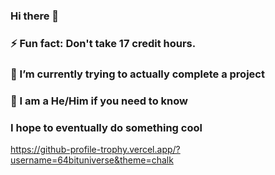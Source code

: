 ### Hi there 👋 
### ⚡ Fun fact: Don't take 17 credit hours.
### 🔭 I’m currently trying to actually complete a project
### 💬 I am a He/Him if you need to know
### I hope to eventually do something cool

<!--
**64BitUniverse/64BitUniverse** is a ✨ _special_ ✨ repository because its `README.md` (this file) appears on your GitHub profile.

Here are some ideas to get you started:

- 🔭 I’m currently working on ...
- 🌱 I’m currently learning ...
- 👯 I’m looking to collaborate on ...
- 🤔 I’m looking for help with ...
- 💬 Ask me about ...
- 📫 How to reach me: ...
- 😄 Pronouns: ...
- ⚡ Fun fact: ...
-->
https://github-profile-trophy.vercel.app/?username=64bituniverse&theme=chalk
